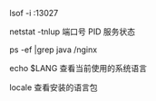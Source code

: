 lsof -i :13027

netstat -tnlup  端口号  PID  服务状态

ps -ef |grep java /nginx

echo $LANG 查看当前使用的系统语言

locale  查看安装的语言包

